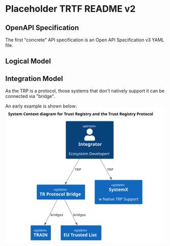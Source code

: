 # Placeholder TRTF README v2


## OpenAPI Specification

The first "concrete" API specification is an Open API Specification v3 YAML file.

## Logical Model



## Integration Model

As the TRP is a protocol, those systems that don't natively support it can be connected via "bridge". 

An early example is shown below:
![C4 Systems Model - showing native TRP support on one system, bridged support to two other systems (TRAIN and EU Trusted List ARF)](../out/v2/logical/protocol-bridging/protocol-bridging.svg)


